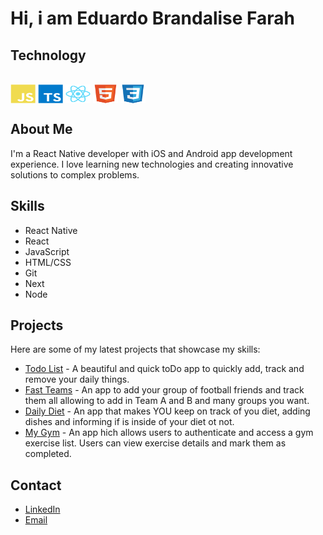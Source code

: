 # Hi, i am Eduardo Brandalise Farah

## Technology

<div style="display: inline_block"><br>
  <img align="center" alt="Farah-Js" height="30" width="40" src="https://raw.githubusercontent.com/devicons/devicon/master/icons/javascript/javascript-plain.svg">
  <img align="center" alt="Farah-Ts" height="30" width="40" src="https://raw.githubusercontent.com/devicons/devicon/master/icons/typescript/typescript-plain.svg">
  <img align="center" alt="Farah-React" height="30" width="40" src="https://raw.githubusercontent.com/devicons/devicon/master/icons/react/react-original.svg">
  <!-- <img align="center" alt="Farah-React" height="30" width="40" src={<svg aria-label="Next.js logomark" class="next-mark_root__iLw9v" height="80" role="img" viewBox="0 0 180 180" width="80"><mask height="180" id=":R0:mask0_408_134" maskUnits="userSpaceOnUse" style="mask-type:alpha" width="180" x="0" y="0"><circle cx="90" cy="90" fill="black" r="90"></circle></mask><g mask="url(#:R0:mask0_408_134)"><circle cx="90" cy="90" data-circle="true" fill="black" r="90"></circle><path d="M149.508 157.52L69.142 54H54V125.97H66.1136V69.3836L139.999 164.845C143.333 162.614 146.509 160.165 149.508 157.52Z" fill="url(#:R0:paint0_linear_408_134)"></path><rect fill="url(#:R0:paint1_linear_408_134)" height="72" width="12" x="115" y="54"></rect></g><defs><linearGradient gradientUnits="userSpaceOnUse" id=":R0:paint0_linear_408_134" x1="109" x2="144.5" y1="116.5" y2="160.5"><stop stop-color="white"></stop><stop offset="1" stop-color="white" stop-opacity="0"></stop></linearGradient><linearGradient gradientUnits="userSpaceOnUse" id=":R0:paint1_linear_408_134" x1="121" x2="120.799" y1="54" y2="106.875"><stop stop-color="white"></stop><stop offset="1" stop-color="white" stop-opacity="0"></stop></linearGradient></defs></svg>}> -->
  <img align="center" alt="Farah-HTML" height="30" width="40" src="https://raw.githubusercontent.com/devicons/devicon/master/icons/html5/html5-original.svg">
  <img align="center" alt="Farah-CSS" height="30" width="40" src="https://raw.githubusercontent.com/devicons/devicon/master/icons/css3/css3-original.svg">
          
</div>
  
## About Me

I'm a React Native developer with iOS and Android app development experience. I love learning new technologies and creating innovative solutions to complex problems.

## Skills

- React Native
- React
- JavaScript
- HTML/CSS
- Git
- Next
- Node

## Projects
Here are some of my latest projects that showcase my skills:

 - [Todo List](https://github.com/FarahWe/to-do-list) - A beautiful and quick toDo app to quickly add, track and remove your daily things.
 - [Fast Teams](https://github.com/FarahWe/igniteteams) - An app to add your group of football friends and track them all allowing to add in Team A and B and many groups you want.
 - [Daily Diet](https://github.com/FarahWe/daily-diet) - An app that makes YOU keep on track of you diet, adding dishes and informing if is inside of your diet ot not.
 - [My Gym](https://github.com/FarahWe/ignite-gym) - An app hich allows users to authenticate and access a gym exercise list. Users can view exercise details and mark them as completed.

## Contact

- [LinkedIn](https://www.linkedin.com/in/eduardo-farah-96a4a720b/)
- [Email](eduardobfarah@gmail.com)
